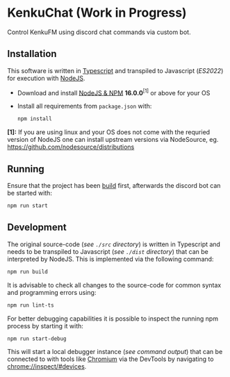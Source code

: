 # KenkuChat (Work in Progress)
Control KenkuFM using discord chat commands via custom bot.

## Installation ##
This software is written in [Typescript](https://www.typescriptlang.org) and transpiled to Javascript (*ES2022*) for execution with [NodeJS](https://nodejs.org).
* Download and install [NodeJS & NPM](https://nodejs.org) **16.0.0**<sup>\[1\]</sup> or above for your OS
* Install all requirements from `package.json` with:

  ```bash
  npm install
  ```

**\[1\]:** If you are using linux and your OS does not come with the requried version of NodeJS one can install upstream versions via NodeSource, eg.
<https://github.com/nodesource/distributions>

## Running ##
Ensure that the project has been [build](#development) first, afterwards the discord bot can be started with:
```bash
npm run start
```


## Development ##
The original source-code (*see `./src` directory*) is written in Typescript and needs to be transpiled to Javascript
(*see `./dist` directory*) that can be interpreted by NodeJS. This is implemented via the following command:
```bash
npm run build
```

It is advisable to check all changes to the source-code for common syntax and programming errors using:
```bash
npm run lint-ts
```

For better debugging capabilities it is possible to inspect the running npm process by starting it with:
```bash
npm run start-debug
```

This will start a local debugger instance (*see command output*) that can be connected to with tools
like [Chromium](https://www.chromium.org/Home) via the DevTools by navigating to <chrome://inspect/#devices>.
